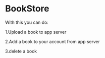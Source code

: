 # BookStore

With this you can do:

1.Upload a book to app server

2.Add a book to your account from app server

3.delete a book
